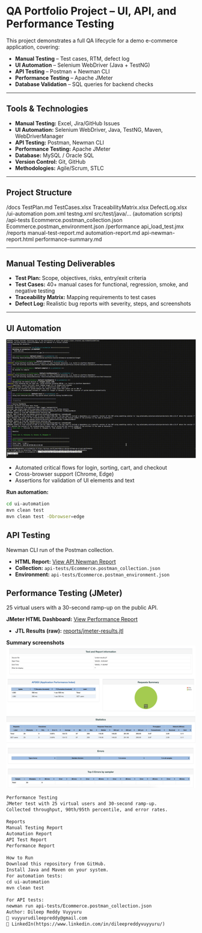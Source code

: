 # QA Portfolio Project – UI, API, and Performance Testing

This project demonstrates a full QA lifecycle for a demo e-commerce application, covering:

- **Manual Testing** – Test cases, RTM, defect log
- **UI Automation** – Selenium WebDriver (Java + TestNG)
- **API Testing** – Postman + Newman CLI
- **Performance Testing** – Apache JMeter
- **Database Validation** – SQL queries for backend checks

---

## Tools & Technologies

- **Manual Testing:** Excel, Jira/GitHub Issues  
- **UI Automation:** Selenium WebDriver, Java, TestNG, Maven, WebDriverManager  
- **API Testing:** Postman, Newman CLI  
- **Performance Testing:** Apache JMeter  
- **Database:** MySQL / Oracle SQL  
- **Version Control:** Git, GitHub  
- **Methodologies:** Agile/Scrum, STLC  

---

## Project Structure
/docs
TestPlan.md
TestCases.xlsx
TraceabilityMatrix.xlsx
DefectLog.xlsx
/ui-automation
pom.xml
testng.xml
src/test/java/... (automation scripts)
/api-tests
Ecommerce.postman_collection.json
Ecommerce.postman_environment.json
/performance
api_load_test.jmx
/reports
manual-test-report.md
automation-report.md
api-newman-report.html
performance-summary.md


---

## Manual Testing Deliverables

- **Test Plan:** Scope, objectives, risks, entry/exit criteria  
- **Test Cases:** 40+ manual cases for functional, regression, smoke, and negative testing  
- **Traceability Matrix:** Mapping requirements to test cases  
- **Defect Log:** Realistic bug reports with severity, steps, and screenshots  

---

## UI Automation

![UI Automation Demo](reports/ui-automation-test-run.gif)

- Automated critical flows for login, sorting, cart, and checkout  
- Cross-browser support (Chrome, Edge)  
- Assertions for validation of UI elements and text  

**Run automation:**
```bash
cd ui-automation
mvn clean test
mvn clean test -Dbrowser=edge
```
## API Testing
Newman CLI run of the Postman collection.

- **HTML Report:** [View API Newman Report](https://dileepreddyvyu-design.github.io/dileep-qa-ui-api-performance/reports/api-newman-report.html)
- **Collection:** `api-tests/Ecommerce.postman_collection.json`
- **Environment:** `api-tests/Ecommerce.postman_environment.json`

## Performance Testing (JMeter)
25 virtual users with a 30-second ramp-up on the public API.

**JMeter HTML Dashboard:** [View Performance Report](https://dileepreddyvyu-design.github.io/dileep-qa-ui-api-performance/index.html)
- **JTL Results (raw):** [reports/jmeter-results.jtl](reports/jmeter-results.jtl)

**Summary screenshots**
![JMeter Dashboard](reports/jmeter-dashboard.png)
![JMeter Statistics](reports/jmeter-stats.png)
```
Performance Testing
JMeter test with 25 virtual users and 30-second ramp-up.
Collected throughput, 90th/95th percentile, and error rates.

Reports
Manual Testing Report
Automation Report
API Test Report
Performance Report

How to Run
Download this repository from GitHub.
Install Java and Maven on your system.
For automation tests:
cd ui-automation
mvn clean test

For API tests:
newman run api-tests/Ecommerce.postman_collection.json
Author: Dileep Reddy Vuyyuru
📧 vuyyurudileepreddy@gmail.com
🔗 LinkedIn(https://www.linkedin.com/in/dileepreddyvuyyuru/)
